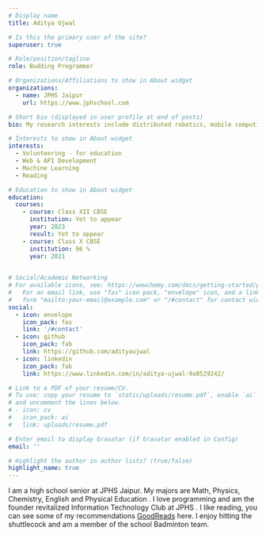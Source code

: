 ```yaml
---
# Display name
title: Aditya Ujwal

# Is this the primary user of the site?
superuser: true

# Role/position/tagline
role: Budding Programmer

# Organizations/Affiliations to show in About widget
organizations:
  - name: JPHS Jaipur
    url: https://www.jphschool.com

# Short bio (displayed in user profile at end of posts)
bio: My research interests include distributed robotics, mobile computing and programmable matter.

# Interests to show in About widget
interests:
  - Volunteering - for education
  - Web & API Development
  - Machine Learning
  - Reading

# Education to show in About widget
education:
  courses:
    - course: Class XII CBSE 
      institution: Yet to appear
      year: 2023
      result: Yet to appear
    - course: Class X CBSE
      institution: 96 %
      year: 2021

    
# Social/Academic Networking
# For available icons, see: https://wowchemy.com/docs/getting-started/page-builder/#icons
#   For an email link, use "fas" icon pack, "envelope" icon, and a link in the
#   form "mailto:your-email@example.com" or "/#contact" for contact widget.
social:
  - icon: envelope
    icon_pack: fas
    link: '/#contact'
  - icon: github
    icon_pack: fab
    link: https://github.com/adityaujwal
  - icon: linkedin
    icon_pack: fab
    link: https://www.linkedin.com/in/aditya-ujwal-9a8529242/

# Link to a PDF of your resume/CV.
# To use: copy your resume to `static/uploads/resume.pdf`, enable `ai` icons in `params.toml`,
# and uncomment the lines below.
# - icon: cv
#   icon_pack: ai
#   link: uploads/resume.pdf

# Enter email to display Gravatar (if Gravatar enabled in Config)
email: ''

# Highlight the author in author lists? (true/false)
highlight_name: true
---
```


I am a high school senior at JPHS Jaipur. My majors are Math, Physics, Chemistry, English and Physical Education . I love programming and am the founder revitalized  Information Technology Club at JPHS .
I like reading, you can see some of my recommendations [GoodReads](https://www.goodreads.com/review/list/154343613?ref=nav_mybooks) here.
I enjoy hitting the shuttlecock and am a member of the school Badminton team.

 

